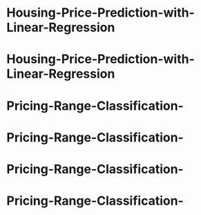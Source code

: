 # Housing-Price-Prediction-with-Linear-Regression
# Housing-Price-Prediction-with-Linear-Regression
# Pricing-Range-Classification-
# Pricing-Range-Classification-
# Pricing-Range-Classification-
# Pricing-Range-Classification-
